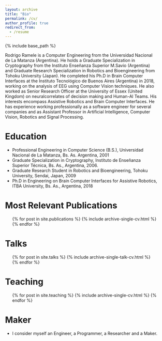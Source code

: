 ```yaml
---
layout: archive
title: "Bio"
permalink: /cv/
author_profile: true
redirect_from:
  - /resume
---
```


{% include base_path %}

Rodrigo Ramele is a Computer Engineering from the Universidad Nacional de La Matanza (Argentina). He holds a Graduate Specialization in Cryptography from the Instituto Enseñanza Superior M.Savio (Argentina) and Graduate Research Specialization in Robotics and Bioengineering from Tohoku University (Japan). He completed his Ph.D in Brain Computer Interfaces at the Instituto Tecnológico de Buenos Aires (Argentina) in 2018, working on the analysis of EEG using Computer Vision techniques. He also worked as Senior Research Officer at the University of Essex (United Kingdom) on neuralcorrelates of decision making and Human-AI Teams.  His interests encompass Assistive Robotics and Brain Computer Interfaces. He has experience working professionally as a software engineer for several companies and as Assistant Professor in Artificial Intelligence, Computer Vision, Robotics and Signal Processing.

Education
======
* Professional Engineering in Computer Science (B.S.), Universidad Nacional de La Matanza, Bs. As. Argentina, 2001
* Graduate Specialization in Cryptography, Instituto de Enseñanza Superior Técnica, Bs. As., Argentina, 2006.
* Graduate Research Student in Robotics and Bioengineering, Tohoku University, Sendai, Japan, 2009
* Ph.D in Engineering on Brain Computer Interfaces for Assistive Robotics, ITBA University, Bs. As., Argentina, 2018

Most Relevant Publications
======
  <ul>{% for post in site.publications %}
    {% include archive-single-cv.html %}
  {% endfor %}</ul>
  
Talks
======
  <ul>{% for post in site.talks %}
    {% include archive-single-talk-cv.html %}
  {% endfor %}</ul>
  
Teaching
======
  <ul>{% for post in site.teaching %}
    {% include archive-single-cv.html %}
  {% endfor %}</ul>
  
Maker
======
* I consider myself an Engineer, a Programmer, a Researcher and a Maker.
